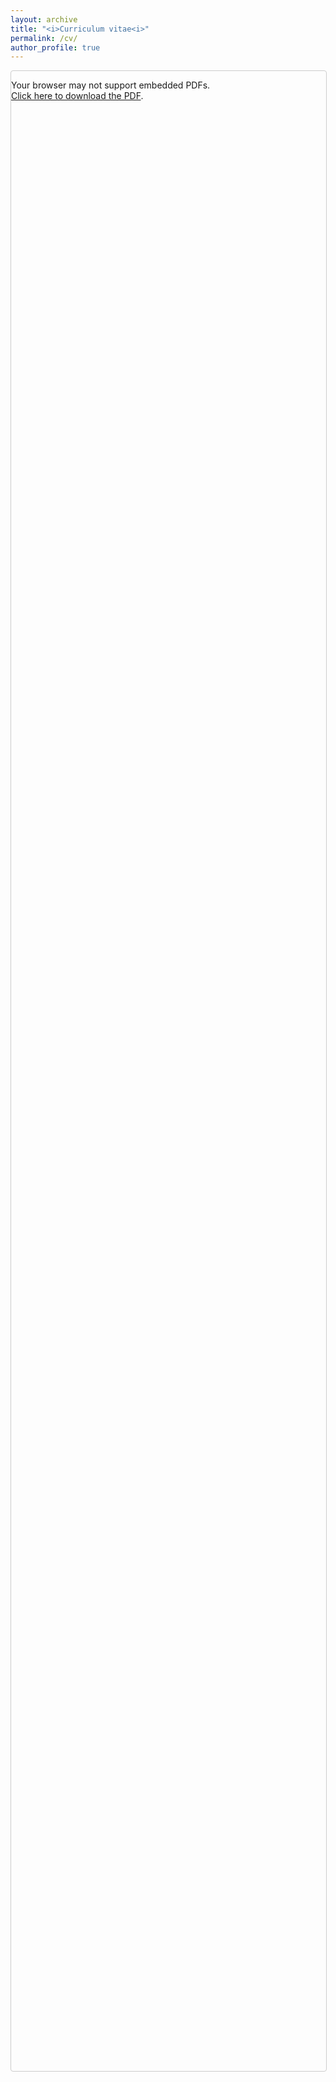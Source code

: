 ```yaml
---
layout: archive
title: "<i>Curriculum vitae<i>"
permalink: /cv/
author_profile: true
---
```


<div class="pdf-container"> <object data="/_pages/CV.pdf" type="application/pdf" width="100%" height="100%"> <!-- Fallback content if PDF can't be displayed --> <p> Your browser may not support embedded PDFs.<br> <a href="/_pages/CV.pdf" target="_blank" rel="noopener">Click here to download the PDF</a>. </p> </object> </div>

<style> .pdf-container { /* For example, 80% of the viewport height (vh) */ width: 100%; height: 80vh; max-width: 900px; /* Optional max width to prevent overexpansion */ margin: 0 auto; /* Center horizontally */ border: 1px solid #ccc; border-radius: 4px; overflow: hidden; } </style>

